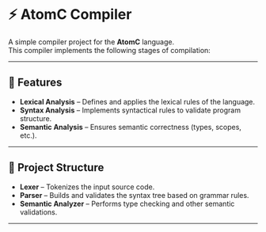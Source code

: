 # ⚡ AtomC Compiler  

A simple compiler project for the **AtomC** language.  
This compiler implements the following stages of compilation:  

---

## 🧩 Features  

- **Lexical Analysis** – Defines and applies the lexical rules of the language.  
- **Syntax Analysis** – Implements syntactical rules to validate program structure.  
- **Semantic Analysis** – Ensures semantic correctness (types, scopes, etc.).  

---

## 📂 Project Structure  

- **Lexer** – Tokenizes the input source code.  
- **Parser** – Builds and validates the syntax tree based on grammar rules.  
- **Semantic Analyzer** – Performs type checking and other semantic validations.  

---
